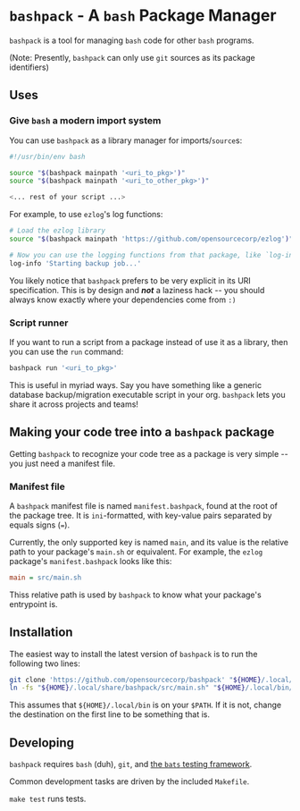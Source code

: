# `bashpack` - A `bash` Package Manager

`bashpack` is a tool for managing `bash` code for other `bash` programs.

(Note: Presently, `bashpack` can only use `git` sources as its package
identifiers)

## Uses

### Give `bash` a modern import system

You can use `bashpack` as a library manager for imports/`source`s:

```bash
#!/usr/bin/env bash

source "$(bashpack mainpath '<uri_to_pkg>')"
source "$(bashpack mainpath '<uri_to_other_pkg>')"

<... rest of your script ...>
```

For example, to use `ezlog`'s log functions:

```bash
# Load the ezlog library
source "$(bashpack mainpath 'https://github.com/opensourcecorp/ezlog')"

# Now you can use the logging functions from that package, like `log-info`
log-info 'Starting backup job...'
```

You likely notice that `bashpack` prefers to be very explicit in its URI
specification. This is by design and ***not*** a laziness hack -- you should
always know exactly where your dependencies come from `:)`

### Script runner

If you want to run a script from a package instead of use it as a library, then
you can use the `run` command:

```bash
bashpack run '<uri_to_pkg>'
```

This is useful in myriad ways. Say you have something like a generic database
backup/migration executable script in your org. `bashpack` lets you share it
across projects and teams!

## Making your code tree into a `bashpack` package

Getting `bashpack` to recognize your code tree as a package is very simple --
you just need a manifest file.

### Manifest file

A `bashpack` manifest file is named `manifest.bashpack`, found at the root of
the package tree. It is `ini`-formatted, with key-value pairs separated by
equals signs (`=`).

Currently, the only supported key is named `main`, and its value is the relative
path to your package's `main.sh` or equivalent. For example, the `ezlog`
package's `manifest.bashpack` looks like this:

```ini
main = src/main.sh
```

Thiss relative path is used by `bashpack` to know what your package's entrypoint
is.

## Installation

The easiest way to install the latest version of `bashpack` is to run the
following two lines:

```bash
git clone 'https://github.com/opensourcecorp/bashpack' "${HOME}/.local/share/bashpack"
ln -fs "${HOME}/.local/share/bashpack/src/main.sh" "${HOME}/.local/bin/bashpack"
```

This assumes that `${HOME}/.local/bin` is on your `$PATH`. If it is not, change
the destination on the first line to be something that is.

## Developing

`bashpack` requires `bash` (duh), `git`, and [the `bats` testing
framework](https://github.com/bats-core/bats-core).

Common development tasks are driven by the included `Makefile`.

`make test` runs tests.
